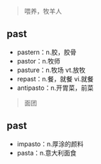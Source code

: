 ﻿


> 喂养，牧羊人
## past

 - pastern：n.胶，胶骨
 - pastor：n.牧师
 - pasture：n.牧场 vt.放牧
 - repast：n.餐，就餐 vi.就餐
 - antipasto：n.开胃菜，前菜

> 面团
## past

 - impasto：n.厚涂的颜料
 - pasta：n.意大利面食

